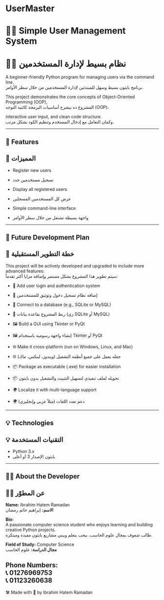 # UserMaster
# 🧑‍💻 Simple User Management System  
# 🧑‍💻 نظام بسيط لإدارة المستخدمين

A beginner-friendly Python program for managing users via the command line.  
برنامج بايثون بسيط وسهل للمبتدئين لإدارة المستخدمين من خلال سطر الأوامر.

This project demonstrates the core concepts of Object-Oriented Programming (OOP),  
المشروع ده بيشرح أساسيات البرمجة كائنية التوجه (OOP)،

interactive user input, and clean code structure.  
وكمان التعامل مع إدخال المستخدم وتنظيم الكود بشكل مرتب.

---

## 🔹 Features  
## 🔹 المميزات

- Register new users  
- تسجيل مستخدمين جدد

- Display all registered users  
- عرض كل المستخدمين المسجلين

- Simple command-line interface  
- واجهة بسيطة تشتغل من خلال سطر الأوامر

---

## 🚀 Future Development Plan  
## 🚀 خطة التطوير المستقبلية

This project will be actively developed and upgraded to include more advanced features:  
سيتم تطوير هذا المشروع بشكل مستمر وإضافة مزايا أكثر تقدماً:

- 🔐 Add user login and authentication system  
- 🔐 إضافة نظام تسجيل دخول وتوثيق للمستخدمين

- 💾 Connect to a database (e.g., SQLite or MySQL)  
- 💾 ربط المشروع بقاعدة بيانات (زي SQLite أو MySQL)

- 🖼 Build a GUI using Tkinter or PyQt  
- 🖼 إنشاء واجهة رسومية باستخدام Tkinter أو PyQt

- 🌐 Make it cross-platform (run on Windows, Linux, and Mac)  
- 🌐 جعله يعمل على جميع أنظمة التشغيل (ويندوز، لينكس، ماك)

- 📦 Package as executable (.exe) for easier installation  
- 📦 تحويله لملف تنفيذي لتسهيل التثبيت والتشغيل بدون بايثون

- 🌍 Localize it with multi-language support  
- 🌍 دعم تعدد اللغات (مثلاً عربي وإنجليزي)

---

## 💡 Technologies  
## 💡 التقنيات المستخدمة

- Python 3.x  
- بايثون الإصدار 3 أو أعلى

---

## 👨‍💻 About the Developer  
## 👨‍💻 عن المطوّر

**Name:** Ibrahim Hatem Ramadan  
**الاسم:** إبراهيم حاتم رمضان

**Bio:**  
A passionate computer science student who enjoys learning and building creative Python projects.  
طالب شغوف بمجال علوم الحاسب، بيحب يتعلم ويبني مشاريع بايثون مفيدة ومبتكرة.

**Field of Study:** Computer Science  
**مجال الدراسة:** علوم الحاسب

**Phone Numbers:**  
📞 01276969753  
📞 01123260638
---

🛠️ Made with 💙 by Ibrahim Hatem Ramadan  

